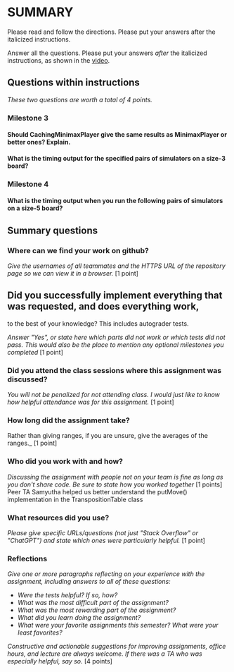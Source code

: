 # SUMMARY

Please read and follow the directions. Please put your answers after
the italicized instructions.

Answer all the questions. Please put your answers _after_ the
italicized instructions, as shown in the
[video](https://northeastern.hosted.panopto.com/Panopto/Pages/Viewer.aspx?id=d327c168-e0e8-4f70-9f3f-b12f0048baac).


## Questions within instructions
_These two questions are worth a total of 4 points._

### Milestone 3

#### Should CachingMinimaxPlayer give the same results as MinimaxPlayer or better ones? Explain.

#### What is the timing output for the specified pairs of simulators on a size-3 board?

### Milestone 4

####  What is the timing output when you run the following pairs of simulators on a size-5 board?

## Summary questions

### Where can we find your work on github?

_Give the usernames of all teammates and the HTTPS URL of the repository page so we can view
it in a browser._ [1 point]

## Did you successfully implement everything that was requested, and does everything work,
to the best of your knowledge? This includes autograder tests.

_Answer "Yes", or state here which parts did not work or which tests did not pass.
This would also be the place to mention any optional milestones you completed_ [1 point]

### Did you attend the class sessions where this assignment was discussed?
_You will not be penalized for not attending class. I would just like to
know how helpful attendance was for this assignment._ [1 point]

### How long did the assignment take?

Rather than giving ranges, if you are unsure, give the averages of the ranges._ 
[1 point]

### Who did you work with and how?

_Discussing the assignment with people not on your team is fine as long as you
don't share code. Be sure to state how you worked together_ [1 points]
Peer TA Samyutha helped us better understand the putMove() implementation in the TranspositionTable class


### What resources did you use?

_Please give specific URLs/questions (not just "Stack Overflow" or "ChatGPT") and
state which ones were particularly helpful._ [1 point]

### Reflections

_Give one or more paragraphs reflecting on your experience with the
assignment, including answers to all of these questions:_

* _Were the tests helpful? If so, how?_
* _What was the most difficult part of the assignment?_
* _What was the most rewarding part of the assignment?_
* _What did you learn doing the assignment?_
* _What were your favorite assignments this semester? What were your least favorites?_

_Constructive and actionable suggestions for improving assignments, office hours,
and lecture are always welcome. If there was a TA who was especially helpful,
say so._ [4 points]
